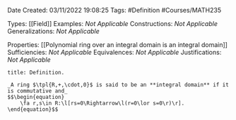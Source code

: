 <div class="topSpace"></div>

Date Created: 03/11/2022 19:08:25
Tags: #Definition #Courses/MATH235

Types: [[Field]]
Examples: _Not Applicable_
Constructions: _Not Applicable_
Generalizations: _Not Applicable_

Properties: [[Polynomial ring over an integral domain is an integral domain]]
Sufficiencies: _Not Applicable_
Equivalences: _Not Applicable_
Justifications: _Not Applicable_

``` ad-Definition
title: Definition.

_A ring $\tpl{R,+,\cdot,0}$ is said to be an **integral domain** if it is commutative and_
$$\begin{equation}
    \fa r,s\in R:\l[rs=0\Rightarrow\l(r=0\lor s=0\r)\r].
\end{equation}$$

```
